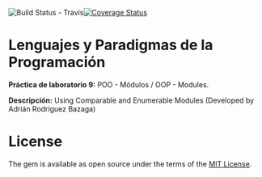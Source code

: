 ![Build Status - Travis](https://travis-ci.org/AdrianBZG/LPP-prct09.svg?branch=master)[![Coverage Status](https://coveralls.io/repos/AdrianBZG/LPP-prct09/badge.svg?branch=master&service=github)](https://coveralls.io/github/AdrianBZG/LPP-prct09?branch=master)
# Lenguajes y Paradigmas de la Programación #
**Práctica de laboratorio 9:** POO - Módulos / OOP - Modules.

**Descripción:** Using Comparable and Enumerable Modules (Developed by Adrián Rodríguez Bazaga)

# License #

The gem is available as open source under the terms of the [MIT License](http://opensource.org/licenses/MIT).

